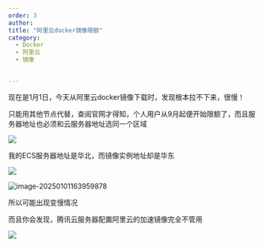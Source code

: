 ```yaml
---
order: 3
author: 
title: "阿里云docker镜像限额"
category:
  - Docker
  - 阿里云
  - 镜像


---
```


现在是1月1日，今天从阿里云docker镜像下载时，发现根本拉不下来，很慢！

只能用其他节点代替，查阅官网才得知，个人用户从9月起便开始限额了，而且服务器地址也必须和云服务器地址选同一个区域

![](https://qtp-1324720525.cos.ap-shanghai.myqcloud.com/blog/image-20250101163629421.png)

我的ECS服务器地址是华北，而镜像实例地址却是华东

![](https://qtp-1324720525.cos.ap-shanghai.myqcloud.com/blog/image-20250101163825369.png)

![image-20250101163959878](https://qtp-1324720525.cos.ap-shanghai.myqcloud.com/blog/image-20250101163959878.png)

所以可能出现变慢情况

而且你会发现，腾讯云服务器配置阿里云的加速镜像完全不管用

![](https://qtp-1324720525.cos.ap-shanghai.myqcloud.com/blog/image-20250101164310492.png)

